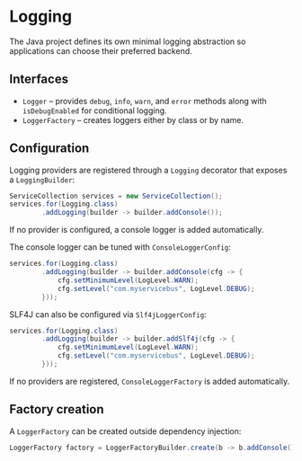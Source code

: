 # Logging

The Java project defines its own minimal logging abstraction so applications can choose their preferred backend.

## Interfaces

- `Logger` – provides `debug`, `info`, `warn`, and `error` methods along with `isDebugEnabled` for conditional logging.
- `LoggerFactory` – creates loggers either by class or by name.

## Configuration

Logging providers are registered through a `Logging` decorator that exposes a `LoggingBuilder`:

```java
ServiceCollection services = new ServiceCollection();
services.for(Logging.class)
        .addLogging(builder -> builder.addConsole());
```

If no provider is configured, a console logger is added automatically.

The console logger can be tuned with `ConsoleLoggerConfig`:

```java
services.for(Logging.class)
        .addLogging(builder -> builder.addConsole(cfg -> {
            cfg.setMinimumLevel(LogLevel.WARN);
            cfg.setLevel("com.myservicebus", LogLevel.DEBUG);
        }));
```

SLF4J can also be configured via `Slf4jLoggerConfig`:

```java
services.for(Logging.class)
        .addLogging(builder -> builder.addSlf4j(cfg -> {
            cfg.setMinimumLevel(LogLevel.WARN);
            cfg.setLevel("com.myservicebus", LogLevel.DEBUG);
        }));
```

If no providers are registered, `ConsoleLoggerFactory` is added automatically.

## Factory creation

A `LoggerFactory` can be created outside dependency injection:

```java
LoggerFactory factory = LoggerFactoryBuilder.create(b -> b.addConsole());
```

